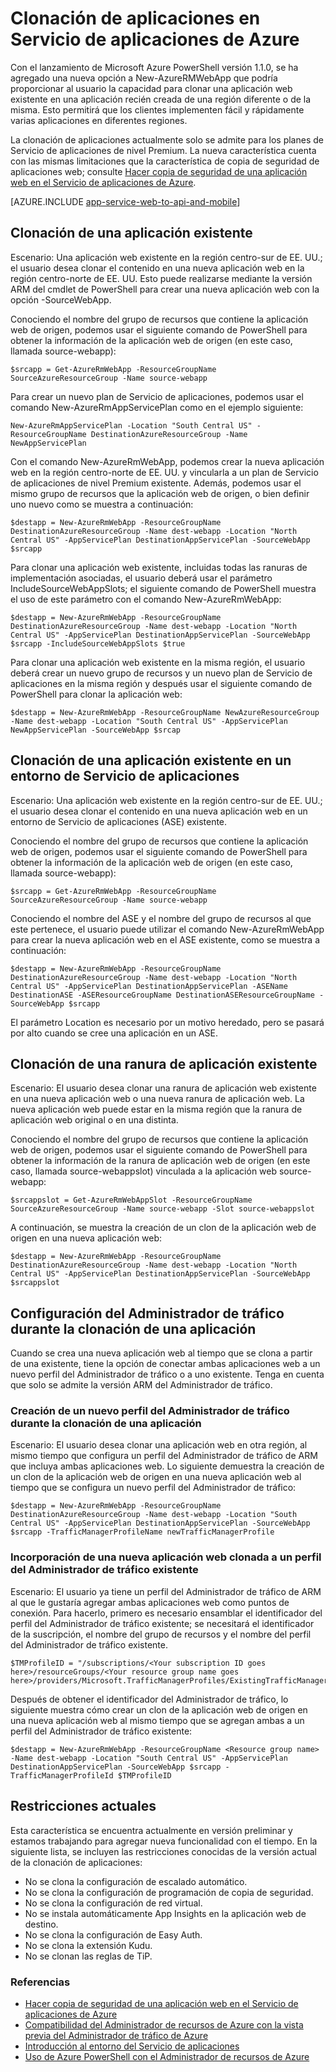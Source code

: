 <properties
	pageTitle="Clonación de aplicaciones web"
	description="Aprenda a clonar sus aplicaciones web en nuevas aplicaciones web."
	services="app-service\web"
	documentationCenter=""
	authors="ahmedelnably"
	manager="stefsch"
	editor=""/>

<tags
	ms.service="app-service-web"
	ms.workload="web"
	ms.tgt_pltfrm="na"
	ms.devlang="na"
	ms.topic="article"
	ms.date="01/13/2016"
	ms.author="ahmedelnably"/>

# Clonación de aplicaciones en Servicio de aplicaciones de Azure #

Con el lanzamiento de Microsoft Azure PowerShell versión 1.1.0, se ha agregado una nueva opción a New-AzureRMWebApp que podría proporcionar al usuario la capacidad para clonar una aplicación web existente en una aplicación recién creada de una región diferente o de la misma. Esto permitirá que los clientes implementen fácil y rápidamente varias aplicaciones en diferentes regiones.

La clonación de aplicaciones actualmente solo se admite para los planes de Servicio de aplicaciones de nivel Premium. La nueva característica cuenta con las mismas limitaciones que la característica de copia de seguridad de aplicaciones web; consulte [Hacer copia de seguridad de una aplicación web en el Servicio de aplicaciones de Azure](web-sites-backup.md).

[AZURE.INCLUDE [app-service-web-to-api-and-mobile](../../includes/app-service-web-to-api-and-mobile.md)]


## Clonación de una aplicación existente ##

Escenario: Una aplicación web existente en la región centro-sur de EE. UU.; el usuario desea clonar el contenido en una nueva aplicación web en la región centro-norte de EE. UU. Esto puede realizarse mediante la versión ARM del cmdlet de PowerShell para crear una nueva aplicación web con la opción -SourceWebApp.

Conociendo el nombre del grupo de recursos que contiene la aplicación web de origen, podemos usar el siguiente comando de PowerShell para obtener la información de la aplicación web de origen (en este caso, llamada source-webapp):

    $srcapp = Get-AzureRmWebApp -ResourceGroupName SourceAzureResourceGroup -Name source-webapp

Para crear un nuevo plan de Servicio de aplicaciones, podemos usar el comando New-AzureRmAppServicePlan como en el ejemplo siguiente:

	New-AzureRmAppServicePlan -Location "South Central US" -ResourceGroupName DestinationAzureResourceGroup -Name NewAppServicePlan

Con el comando New-AzureRmWebApp, podemos crear la nueva aplicación web en la región centro-norte de EE. UU. y vincularla a un plan de Servicio de aplicaciones de nivel Premium existente. Además, podemos usar el mismo grupo de recursos que la aplicación web de origen, o bien definir uno nuevo como se muestra a continuación:

    $destapp = New-AzureRmWebApp -ResourceGroupName DestinationAzureResourceGroup -Name dest-webapp -Location "North Central US" -AppServicePlan DestinationAppServicePlan -SourceWebApp $srcapp

Para clonar una aplicación web existente, incluidas todas las ranuras de implementación asociadas, el usuario deberá usar el parámetro IncludeSourceWebAppSlots; el siguiente comando de PowerShell muestra el uso de este parámetro con el comando New-AzureRmWebApp:

    $destapp = New-AzureRmWebApp -ResourceGroupName DestinationAzureResourceGroup -Name dest-webapp -Location "North Central US" -AppServicePlan DestinationAppServicePlan -SourceWebApp $srcapp -IncludeSourceWebAppSlots $true

Para clonar una aplicación web existente en la misma región, el usuario deberá crear un nuevo grupo de recursos y un nuevo plan de Servicio de aplicaciones en la misma región y después usar el siguiente comando de PowerShell para clonar la aplicación web:

    $destapp = New-AzureRmWebApp -ResourceGroupName NewAzureResourceGroup -Name dest-webapp -Location "South Central US" -AppServicePlan NewAppServicePlan -SourceWebApp $srcap

## Clonación de una aplicación existente en un entorno de Servicio de aplicaciones ##

Escenario: Una aplicación web existente en la región centro-sur de EE. UU.; el usuario desea clonar el contenido en una nueva aplicación web en un entorno de Servicio de aplicaciones (ASE) existente.

Conociendo el nombre del grupo de recursos que contiene la aplicación web de origen, podemos usar el siguiente comando de PowerShell para obtener la información de la aplicación web de origen (en este caso, llamada source-webapp):

    $srcapp = Get-AzureRmWebApp -ResourceGroupName SourceAzureResourceGroup -Name source-webapp

Conociendo el nombre del ASE y el nombre del grupo de recursos al que este pertenece, el usuario puede utilizar el comando New-AzureRmWebApp para crear la nueva aplicación web en el ASE existente, como se muestra a continuación:

    $destapp = New-AzureRmWebApp -ResourceGroupName DestinationAzureResourceGroup -Name dest-webapp -Location "North Central US" -AppServicePlan DestinationAppServicePlan -ASEName DestinationASE -ASEResourceGroupName DestinationASEResourceGroupName -SourceWebApp $srcapp

El parámetro Location es necesario por un motivo heredado, pero se pasará por alto cuando se cree una aplicación en un ASE.

## Clonación de una ranura de aplicación existente ##

Escenario: El usuario desea clonar una ranura de aplicación web existente en una nueva aplicación web o una nueva ranura de aplicación web. La nueva aplicación web puede estar en la misma región que la ranura de aplicación web original o en una distinta.

Conociendo el nombre del grupo de recursos que contiene la aplicación web de origen, podemos usar el siguiente comando de PowerShell para obtener la información de la ranura de aplicación web de origen (en este caso, llamada source-webappslot) vinculada a la aplicación web source-webapp:

    $srcappslot = Get-AzureRmWebAppSlot -ResourceGroupName SourceAzureResourceGroup -Name source-webapp -Slot source-webappslot

A continuación, se muestra la creación de un clon de la aplicación web de origen en una nueva aplicación web:

    $destapp = New-AzureRmWebApp -ResourceGroupName DestinationAzureResourceGroup -Name dest-webapp -Location "North Central US" -AppServicePlan DestinationAppServicePlan -SourceWebApp $srcappslot

## Configuración del Administrador de tráfico durante la clonación de una aplicación ##

Cuando se crea una nueva aplicación web al tiempo que se clona a partir de una existente, tiene la opción de conectar ambas aplicaciones web a un nuevo perfil del Administrador de tráfico o a uno existente. Tenga en cuenta que solo se admite la versión ARM del Administrador de tráfico.

### Creación de un nuevo perfil del Administrador de tráfico durante la clonación de una aplicación ###

Escenario: El usuario desea clonar una aplicación web en otra región, al mismo tiempo que configura un perfil del Administrador de tráfico de ARM que incluya ambas aplicaciones web. Lo siguiente demuestra la creación de un clon de la aplicación web de origen en una nueva aplicación web al tiempo que se configura un nuevo perfil del Administrador de tráfico:

    $destapp = New-AzureRmWebApp -ResourceGroupName DestinationAzureResourceGroup -Name dest-webapp -Location "South Central US" -AppServicePlan DestinationAppServicePlan -SourceWebApp $srcapp -TrafficManagerProfileName newTrafficManagerProfile

### Incorporación de una nueva aplicación web clonada a un perfil del Administrador de tráfico existente ###

Escenario: El usuario ya tiene un perfil del Administrador de tráfico de ARM al que le gustaría agregar ambas aplicaciones web como puntos de conexión. Para hacerlo, primero es necesario ensamblar el identificador del perfil del Administrador de tráfico existente; se necesitará el identificador de la suscripción, el nombre del grupo de recursos y el nombre del perfil del Administrador de tráfico existente.

    $TMProfileID = "/subscriptions/<Your subscription ID goes here>/resourceGroups/<Your resource group name goes here>/providers/Microsoft.TrafficManagerProfiles/ExistingTrafficManagerProfileName"

Después de obtener el identificador del Administrador de tráfico, lo siguiente muestra cómo crear un clon de la aplicación web de origen en una nueva aplicación web al mismo tiempo que se agregan ambas a un perfil del Administrador de tráfico existente:

	$destapp = New-AzureRmWebApp -ResourceGroupName <Resource group name> -Name dest-webapp -Location "South Central US" -AppServicePlan DestinationAppServicePlan -SourceWebApp $srcapp -TrafficManagerProfileId $TMProfileID

## Restricciones actuales ##

Esta característica se encuentra actualmente en versión preliminar y estamos trabajando para agregar nueva funcionalidad con el tiempo. En la siguiente lista, se incluyen las restricciones conocidas de la versión actual de la clonación de aplicaciones:

- No se clona la configuración de escalado automático.
- No se clona la configuración de programación de copia de seguridad.
- No se clona la configuración de red virtual.
- No se instala automáticamente App Insights en la aplicación web de destino.
- No se clona la configuración de Easy Auth.
- No se clona la extensión Kudu.
- No se clonan las reglas de TiP.


### Referencias ###
- [Hacer copia de seguridad de una aplicación web en el Servicio de aplicaciones de Azure](web-sites-backup.md)
- [Compatibilidad del Administrador de recursos de Azure con la vista previa del Administrador de tráfico de Azure](../../articles/traffic-manager/traffic-manager-powershell-arm.md)
- [Introducción al entorno del Servicio de aplicaciones](app-service-app-service-environment-intro.md)
- [Uso de Azure PowerShell con el Administrador de recursos de Azure](../powershell-azure-resource-manager.md)

<!---HONumber=AcomDC_0121_2016-->